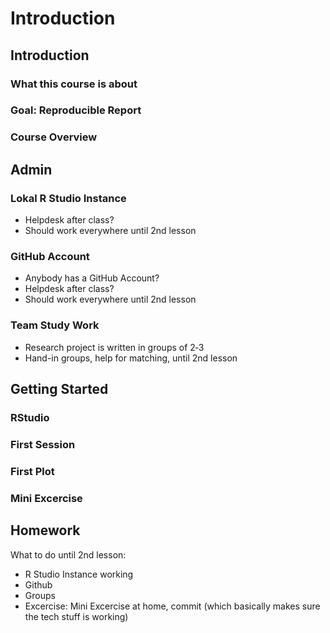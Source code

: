 # Introduction


## Introduction

### What this course is about

### Goal: Reproducible Report

### Course Overview



## Admin

### Lokal R Studio Instance

- Helpdesk after class?
- Should work everywhere until 2nd lesson

### GitHub Account

- Anybody has a GitHub Account?
- Helpdesk after class?
- Should work everywhere until 2nd lesson

### Team Study Work

- Research project is written in groups of 2‐3
- Hand-in groups, help for matching, until 2nd lesson



## Getting Started

### RStudio

### First Session

### First Plot

### Mini Excercise



## Homework

What to do until 2nd lesson:

- R Studio Instance working
- Github
- Groups
- Excercise: Mini Excercise at home, commit (which basically makes sure the tech stuff is working)




